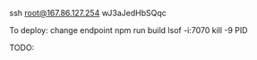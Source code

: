 ssh root@167.86.127.254
wJ3aJedHbSQqc

To deploy:
change endpoint 
npm run build
lsof -i:7070
kill -9 PID

TODO: